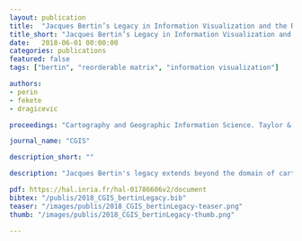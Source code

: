 ```yaml
---
layout: publication
title:  "Jacques Bertin’s Legacy in Information Visualization and the Reorderable Matrix"
title_short: "Jacques Bertin’s Legacy in Information Visualization and the Reorderable Matrix"
date:   2018-06-01 00:00:00
categories: publications
featured: false
tags: ["bertin", "reorderable matrix", "information visualization"]

authors:
- perin
- fekete
- dragicevic

proceedings: "Cartography and Geographic Information Science. Taylor & Francis"

journal_name: "CGIS"

description_short: ""

description: "Jacques Bertin's legacy extends beyond the domain of cartography, and in particular to the field of information visualization where he continues to inspire researchers and practitioners. Although in the late 20st century his books were out of print, their re-edition around 2010 has steered a renewed interest and inspired new generations of researchers to re-interpret the principles of Semiology of Graphics and La Graphique in a time of interactive computers. In particular, the work of Jacques Bertin on the reorderable matrix has been very challenging in his time, and the quest to its automation has not been satisfactory to him. This article summarizes Bertin’s approach to the reorderable matrix, underlines the limitations of fully automated reordering methods, and introduces Bertifier, a hybrid system to reorder matrices using a combination of machine assistance and human control."

pdf: https://hal.inria.fr/hal-01786606v2/document
bibtex: "/publis/2018_CGIS_bertinLegacy.bib"
teaser: "/images/publis/2018_CGIS_bertinLegacy-teaser.png"
thumb: "/images/publis/2018_CGIS_bertinLegacy-thumb.png"

---
```

